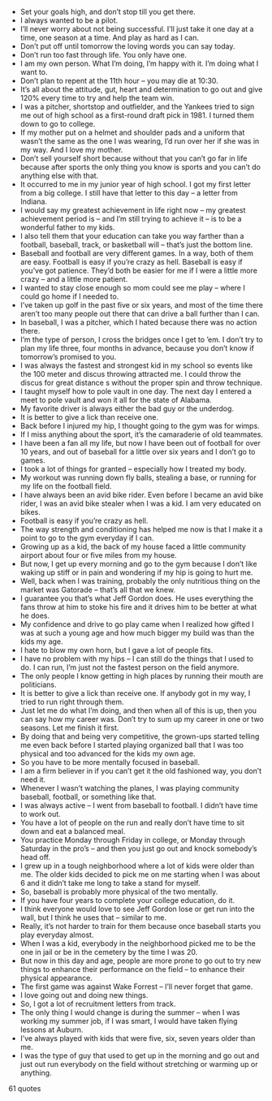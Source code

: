  - Set your goals high, and don’t stop till you get there.
 - I always wanted to be a pilot.
 - I’ll never worry about not being successful. I’ll just take it one day at a time, one season at a time. And play as hard as I can.
 - Don’t put off until tomorrow the loving words you can say today.
 - Don’t run too fast through life. You only have one.
 - I am my own person. What I’m doing, I’m happy with it. I’m doing what I want to.
 - Don’t plan to repent at the 11th hour – you may die at 10:30.
 - It’s all about the attitude, gut, heart and determination to go out and give 120% every time to try and help the team win.
 - I was a pitcher, shortstop and outfielder, and the Yankees tried to sign me out of high school as a first-round draft pick in 1981. I turned them down to go to college.
 - If my mother put on a helmet and shoulder pads and a uniform that wasn’t the same as the one I was wearing, I’d run over her if she was in my way. And I love my mother.
 - Don’t sell yourself short because without that you can’t go far in life because after sports the only thing you know is sports and you can’t do anything else with that.
 - It occurred to me in my junior year of high school. I got my first letter from a big college. I still have that letter to this day – a letter from Indiana.
 - I would say my greatest achievement in life right now – my greatest achievement period is – and I’m still trying to achieve it – is to be a wonderful father to my kids.
 - I also tell them that your education can take you way farther than a football, baseball, track, or basketball will – that’s just the bottom line.
 - Baseball and football are very different games. In a way, both of them are easy. Football is easy if you’re crazy as hell. Baseball is easy if you’ve got patience. They’d both be easier for me if I were a little more crazy – and a little more patient.
 - I wanted to stay close enough so mom could see me play – where I could go home if I needed to.
 - I’ve taken up golf in the past five or six years, and most of the time there aren’t too many people out there that can drive a ball further than I can.
 - In baseball, I was a pitcher, which I hated because there was no action there.
 - I’m the type of person, I cross the bridges once I get to ’em. I don’t try to plan my life three, four months in advance, because you don’t know if tomorrow’s promised to you.
 - I was always the fastest and strongest kid in my school so events like the 100 meter and discus throwing attracted me. I could throw the discus for great distance s without the proper spin and throw technique.
 - I taught myself how to pole vault in one day. The next day I entered a meet to pole vault and won it all for the state of Alabama.
 - My favorite driver is always either the bad guy or the underdog.
 - It is better to give a lick than receive one.
 - Back before I injured my hip, I thought going to the gym was for wimps.
 - If I miss anything about the sport, it’s the camaraderie of old teammates.
 - I have been a fan all my life, but now I have been out of football for over 10 years, and out of baseball for a little over six years and I don’t go to games.
 - I took a lot of things for granted – especially how I treated my body.
 - My workout was running down fly balls, stealing a base, or running for my life on the football field.
 - I have always been an avid bike rider. Even before I became an avid bike rider, I was an avid bike stealer when I was a kid. I am very educated on bikes.
 - Football is easy if you’re crazy as hell.
 - The way strength and conditioning has helped me now is that I make it a point to go to the gym everyday if I can.
 - Growing up as a kid, the back of my house faced a little community airport about four or five miles from my house.
 - But now, I get up every morning and go to the gym because I don’t like waking up stiff or in pain and wondering if my hip is going to hurt me.
 - Well, back when I was training, probably the only nutritious thing on the market was Gatorade – that’s all that we knew.
 - I guarantee you that’s what Jeff Gordon does. He uses everything the fans throw at him to stoke his fire and it drives him to be better at what he does.
 - My confidence and drive to go play came when I realized how gifted I was at such a young age and how much bigger my build was than the kids my age.
 - I hate to blow my own horn, but I gave a lot of people fits.
 - I have no problem with my hips – I can still do the things that I used to do. I can run, I’m just not the fastest person on the field anymore.
 - The only people I know getting in high places by running their mouth are politicians.
 - It is better to give a lick than receive one. If anybody got in my way, I tried to run right through them.
 - Just let me do what I’m doing, and then when all of this is up, then you can say how my career was. Don’t try to sum up my career in one or two seasons. Let me finish it first.
 - By doing that and being very competitive, the grown-ups started telling me even back before I started playing organized ball that I was too physical and too advanced for the kids my own age.
 - So you have to be more mentally focused in baseball.
 - I am a firm believer in if you can’t get it the old fashioned way, you don’t need it.
 - Whenever I wasn’t watching the planes, I was playing community baseball, football, or something like that.
 - I was always active – I went from baseball to football. I didn’t have time to work out.
 - You have a lot of people on the run and really don’t have time to sit down and eat a balanced meal.
 - You practice Monday through Friday in college, or Monday through Saturday in the pro’s – and then you just go out and knock somebody’s head off.
 - I grew up in a tough neighborhood where a lot of kids were older than me. The older kids decided to pick me on me starting when I was about 6 and it didn’t take me long to take a stand for myself.
 - So, baseball is probably more physical of the two mentally.
 - If you have four years to complete your college education, do it.
 - I think everyone would love to see Jeff Gordon lose or get run into the wall, but I think he uses that – similar to me.
 - Really, it’s not harder to train for them because once baseball starts you play everyday almost.
 - When I was a kid, everybody in the neighborhood picked me to be the one in jail or be in the cemetery by the time I was 20.
 - But now in this day and age, people are more prone to go out to try new things to enhance their performance on the field – to enhance their physical appearance.
 - The first game was against Wake Forrest – I’ll never forget that game.
 - I love going out and doing new things.
 - So, I got a lot of recruitment letters from track.
 - The only thing I would change is during the summer – when I was working my summer job, if I was smart, I would have taken flying lessons at Auburn.
 - I’ve always played with kids that were five, six, seven years older than me.
 - I was the type of guy that used to get up in the morning and go out and just out run everybody on the field without stretching or warming up or anything.

61 quotes
